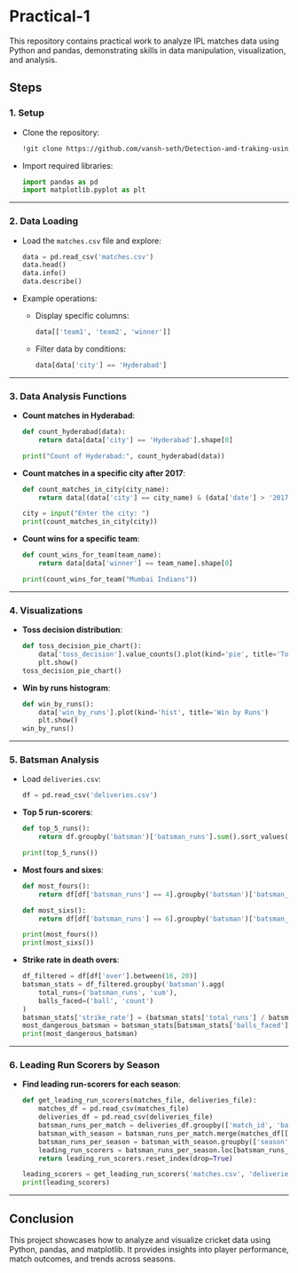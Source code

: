 # Practical-1

This repository contains practical work to analyze IPL matches data using Python and pandas, demonstrating skills in data manipulation, visualization, and analysis.

## Steps

### 1. Setup
- Clone the repository:
  ```bash
  !git clone https://github.com/vansh-seth/Detection-and-traking-using-yolov5.git
  ```

- Import required libraries:
  ```python
  import pandas as pd
  import matplotlib.pyplot as plt
  ```

---

### 2. Data Loading
- Load the `matches.csv` file and explore:
  ```python
  data = pd.read_csv('matches.csv')
  data.head()
  data.info()
  data.describe()
  ```

- Example operations:
  - Display specific columns:
    ```python
    data[['team1', 'team2', 'winner']]
    ```
  - Filter data by conditions:
    ```python
    data[data['city'] == 'Hyderabad']
    ```

---

### 3. Data Analysis Functions
- **Count matches in Hyderabad**:
  ```python
  def count_hyderabad(data):
      return data[data['city'] == 'Hyderabad'].shape[0]
  
  print("Count of Hyderabad:", count_hyderabad(data))
  ```

- **Count matches in a specific city after 2017**:
  ```python
  def count_matches_in_city(city_name):
      return data[(data['city'] == city_name) & (data['date'] > '2017-01-01')].shape[0]
  
  city = input("Enter the city: ")
  print(count_matches_in_city(city))
  ```

- **Count wins for a specific team**:
  ```python
  def count_wins_for_team(team_name):
      return data[data['winner'] == team_name].shape[0]
  
  print(count_wins_for_team("Mumbai Indians"))
  ```

---

### 4. Visualizations
- **Toss decision distribution**:
  ```python
  def toss_decision_pie_chart():
      data['toss_decision'].value_counts().plot(kind='pie', title='Toss Decision Distribution')
      plt.show()
  toss_decision_pie_chart()
  ```

- **Win by runs histogram**:
  ```python
  def win_by_runs():
      data['win_by_runs'].plot(kind='hist', title='Win by Runs')
      plt.show()
  win_by_runs()
  ```

---

### 5. Batsman Analysis
- Load `deliveries.csv`:
  ```python
  df = pd.read_csv('deliveries.csv')
  ```

- **Top 5 run-scorers**:
  ```python
  def top_5_runs():
      return df.groupby('batsman')['batsman_runs'].sum().sort_values(ascending=False).head(5)
  
  print(top_5_runs())
  ```

- **Most fours and sixes**:
  ```python
  def most_fours():
      return df[df['batsman_runs'] == 4].groupby('batsman')['batsman_runs'].count().sort_values(ascending=False).head(5)
  
  def most_sixs():
      return df[df['batsman_runs'] == 6].groupby('batsman')['batsman_runs'].count().sort_values(ascending=False).head(5)
  
  print(most_fours())
  print(most_sixs())
  ```

- **Strike rate in death overs**:
  ```python
  df_filtered = df[df['over'].between(16, 20)]
  batsman_stats = df_filtered.groupby('batsman').agg(
      total_runs=('batsman_runs', 'sum'),
      balls_faced=('ball', 'count')
  )
  batsman_stats['strike_rate'] = (batsman_stats['total_runs'] / batsman_stats['balls_faced']) * 100
  most_dangerous_batsman = batsman_stats[batsman_stats['balls_faced'] > 200].sort_values(by='strike_rate', ascending=False).head(1)
  print(most_dangerous_batsman)
  ```

---

### 6. Leading Run Scorers by Season
- **Find leading run-scorers for each season**:
  ```python
  def get_leading_run_scorers(matches_file, deliveries_file):
      matches_df = pd.read_csv(matches_file)
      deliveries_df = pd.read_csv(deliveries_file)
      batsman_runs_per_match = deliveries_df.groupby(['match_id', 'batsman'])['batsman_runs'].sum().reset_index()
      batsman_with_season = batsman_runs_per_match.merge(matches_df[['id', 'season']], left_on='match_id', right_on='id')
      batsman_runs_per_season = batsman_with_season.groupby(['season', 'batsman'])['batsman_runs'].sum().reset_index()
      leading_run_scorers = batsman_runs_per_season.loc[batsman_runs_per_season.groupby('season')['batsman_runs'].idxmax()]
      return leading_run_scorers.reset_index(drop=True)
  
  leading_scorers = get_leading_run_scorers('matches.csv', 'deliveries.csv')
  print(leading_scorers)
  ```

---

## Conclusion
This project showcases how to analyze and visualize cricket data using Python, pandas, and matplotlib. It provides insights into player performance, match outcomes, and trends across seasons.
```
